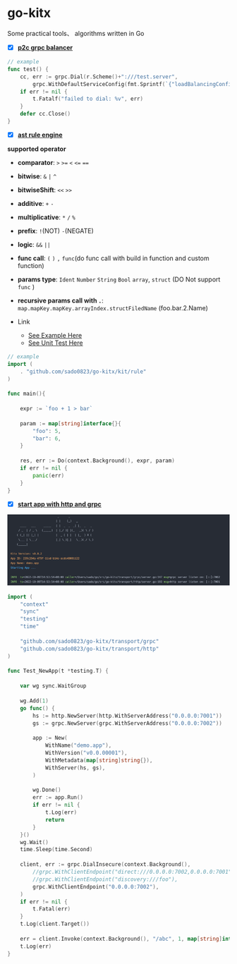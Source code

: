 # go-kitx



Some practical tools、 algorithms written in Go


- [x] [**p2c grpc balancer**](https://github.com/sado0823/go-kitx/tree/master/grpc/balancer/p2c)
```go
// example
func test() {
    cc, err := grpc.Dial(r.Scheme()+":///test.server",
        grpc.WithDefaultServiceConfig(fmt.Sprintf(`{"loadBalancingConfig": [{"%s":{}}]}`, p2c.Name)))
    if err != nil {
        t.Fatalf("failed to dial: %v", err)
    }
    defer cc.Close()
}
```

- [x] [**ast rule engine**](https://github.com/sado0823/go-kitx/tree/master/kit/rule)

__supported operator__

* **comparator**: `>` `>=` `<` `<=` `==`

* **bitwise**: `&` `|` `^`

* **bitwiseShift**: `<<` `>>`

* **additive**: `+` `-`

* **multiplicative**: `*` `/` `%`

* **prefix**: `!`(NOT)  `-`(NEGATE)

* **logic**: `&&` `||`

* **func call**: `(` `)` `,` `func`(do func call with build in function and custom function)

* **params type**: `Ident` `Number` `String` `Bool` `array`, `struct` (DO Not support `func` )

* **recursive params call with `.`**: `map.mapKey.mapKey.arrayIndex.structFiledName` (foo.bar.2.Name)

* Link
  * [See Example Here](https://github.com/sado0823/go-kitx/blob/master/kit/rule/example_test.go)
  * [See Unit Test Here](https://github.com/sado0823/go-kitx/blob/master/kit/rule/rule_params_test.go)

```go
// example
import (
    . "github.com/sado0823/go-kitx/kit/rule"
)

func main(){

    expr := `foo + 1 > bar`
	
    param := map[string]interface{}{
        "foo": 5,
        "bar": 6,
    }
	
    res, err := Do(context.Background(), expr, param)
    if err != nil {
        panic(err)
    }
}

```


- [x] [**start app with http and grpc**](https://github.com/sado0823/go-kitx/tree/master)

![img.png](docs/image/img.png)

```go
import (
    "context"
    "sync"
    "testing"
    "time"
	
    "github.com/sado0823/go-kitx/transport/grpc"
    "github.com/sado0823/go-kitx/transport/http"
)

func Test_NewApp(t *testing.T) {

	var wg sync.WaitGroup

	wg.Add(1)
	go func() {
		hs := http.NewServer(http.WithServerAddress("0.0.0.0:7001"))
		gs := grpc.NewServer(grpc.WithServerAddress("0.0.0.0:7002"))

		app := New(
			WithName("demo.app"),
			WithVersion("v0.0.00001"),
			WithMetadata(map[string]string{}),
			WithServer(hs, gs),
		)

		wg.Done()
		err := app.Run()
		if err != nil {
			t.Log(err)
			return
		}
	}()
	wg.Wait()
	time.Sleep(time.Second)

	client, err := grpc.DialInsecure(context.Background(),
		//grpc.WithClientEndpoint("direct:///0.0.0.0:7002,0.0.0.0:7001"),
		//grpc.WithClientEndpoint("discovery:///foo"),
		grpc.WithClientEndpoint("0.0.0.0:7002"),
	)
	if err != nil {
		t.Fatal(err)
	}
	t.Log(client.Target())

	err = client.Invoke(context.Background(), "/abc", 1, map[string]interface{}{})
	t.Log(err)
}
```